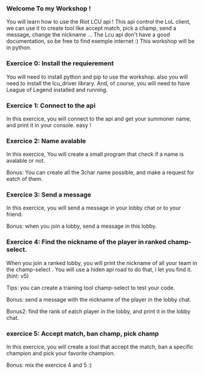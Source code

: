 

### Welcome To my Workshop ! 


You will learn how to use the Riot LCU api ! 
This api control the LoL client, we can use it to create tool like accept match,  pick a champ, send a message, change the nickname ...
The Lcu api don't have a good documentation, so be free to find exemple internet :)
This workshop will be in python.


### Exercice 0: Install the requierement


You will need to install python and pip to use the workshop.
also you will need to install the lcu_driver library.
And, of course, you will need to have League of Legend installed and running.


### Exercice 1: Connect to the api


In this exercice, you will connect to the api and get your summoner name, and print it in your console. easy !


### Exercice 2: Name avalable


In this exercice, You will create a small program that check if a name is avalable or not. 


Bonus: You can create all the 3char name possible, and make a request for eatch of them.


### Exercice 3: Send a message


In this exercice, you will send a message in your lobby chat or to your friend.


Bonus: when you join a lobby, send a message in this lobby.


### Exercice 4: Find the nickname of the player in ranked champ-select.


When you join a ranked lobby, you will print the nickname of all your team in the champ-select .
You will use a hiden api road to do that, i let you find it. (hint: v5)


Tips: you can create a training tool champ-select to test your code.


Bonus: send a message with the nickname of the player in the lobby chat.


Bonus2: find the rank of eatch player in the lobby, and print it in the lobby chat.


### exercice 5: Accept match, ban champ, pick champ


In this exercice, you will create a tool that accept the match, ban a specific champion and pick your favorite champion.


Bonus: mix the exercice 4 and 5 :)